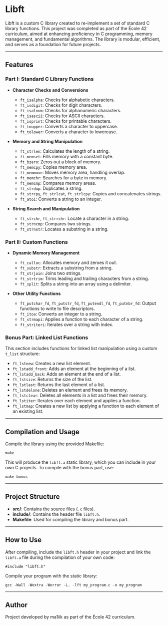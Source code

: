 # Libft

Libft is a custom C library created to re-implement a set of standard C library functions. This project was completed as part of the École 42 curriculum, aimed at enhancing proficiency in C programming, memory management, and fundamental algorithms. The library is modular, efficient, and serves as a foundation for future projects.

---

## Features

### Part I: Standard C Library Functions

- **Character Checks and Conversions**
  - `ft_isalpha`: Checks for alphabetic characters.
  - `ft_isdigit`: Checks for digit characters.
  - `ft_isalnum`: Checks for alphanumeric characters.
  - `ft_isascii`: Checks for ASCII characters.
  - `ft_isprint`: Checks for printable characters.
  - `ft_toupper`: Converts a character to uppercase.
  - `ft_tolower`: Converts a character to lowercase.

- **Memory and String Manipulation**
  - `ft_strlen`: Calculates the length of a string.
  - `ft_memset`: Fills memory with a constant byte.
  - `ft_bzero`: Zeros out a block of memory.
  - `ft_memcpy`: Copies memory area.
  - `ft_memmove`: Moves memory area, handling overlap.
  - `ft_memchr`: Searches for a byte in memory.
  - `ft_memcmp`: Compares memory areas.
  - `ft_strdup`: Duplicates a string.
  - `ft_strcpy`, `ft_strlcat`, `ft_strlcpy`: Copies and concatenates strings.
  - `ft_atoi`: Converts a string to an integer.

- **String Search and Manipulation**
  - `ft_strchr`, `ft_strrchr`: Locate a character in a string.
  - `ft_strncmp`: Compares two strings.
  - `ft_strnstr`: Locates a substring in a string.

### Part II: Custom Functions

- **Dynamic Memory Management**
  - `ft_calloc`: Allocates memory and zeroes it out.
  - `ft_substr`: Extracts a substring from a string.
  - `ft_strjoin`: Joins two strings.
  - `ft_strtrim`: Trims leading and trailing characters from a string.
  - `ft_split`: Splits a string into an array using a delimiter.

- **Other Utility Functions**
  - `ft_putchar_fd`, `ft_putstr_fd`, `ft_putendl_fd`, `ft_putnbr_fd`: Output functions to write to file descriptors.
  - `ft_itoa`: Converts an integer to a string.
  - `ft_strmapi`: Applies a function to each character of a string.
  - `ft_striteri`: Iterates over a string with index.

### Bonus Part: Linked List Functions

This section includes functions for linked list manipulation using a custom `t_list` structure:

- `ft_lstnew`: Creates a new list element.
- `ft_lstadd_front`: Adds an element at the beginning of a list.
- `ft_lstadd_back`: Adds an element at the end of a list.
- `ft_lstsize`: Returns the size of the list.
- `ft_lstlast`: Returns the last element of a list.
- `ft_lstdelone`: Deletes an element and frees its memory.
- `ft_lstclear`: Deletes all elements in a list and frees their memory.
- `ft_lstiter`: Iterates over each element and applies a function.
- `ft_lstmap`: Creates a new list by applying a function to each element of an existing list.

---

## Compilation and Usage

Compile the library using the provided Makefile:

    make

This will produce the `libft.a` static library, which you can include in your own C projects. To compile with the bonus part, use:

    make bonus

---

## Project Structure

- **src/**: Contains the source files (`.c` files).
- **include/**: Contains the header file `libft.h`.
- **Makefile**: Used for compiling the library and bonus part.

---

## How to Use

After compiling, include the `libft.h` header in your project and link the `libft.a` file during the compilation of your own code:

    #include "libft.h"

Compile your program with the static library:

    gcc -Wall -Wextra -Werror -L. -lft my_program.c -o my_program

---

## Author

Project developed by ma1iik as part of the École 42 curriculum.
